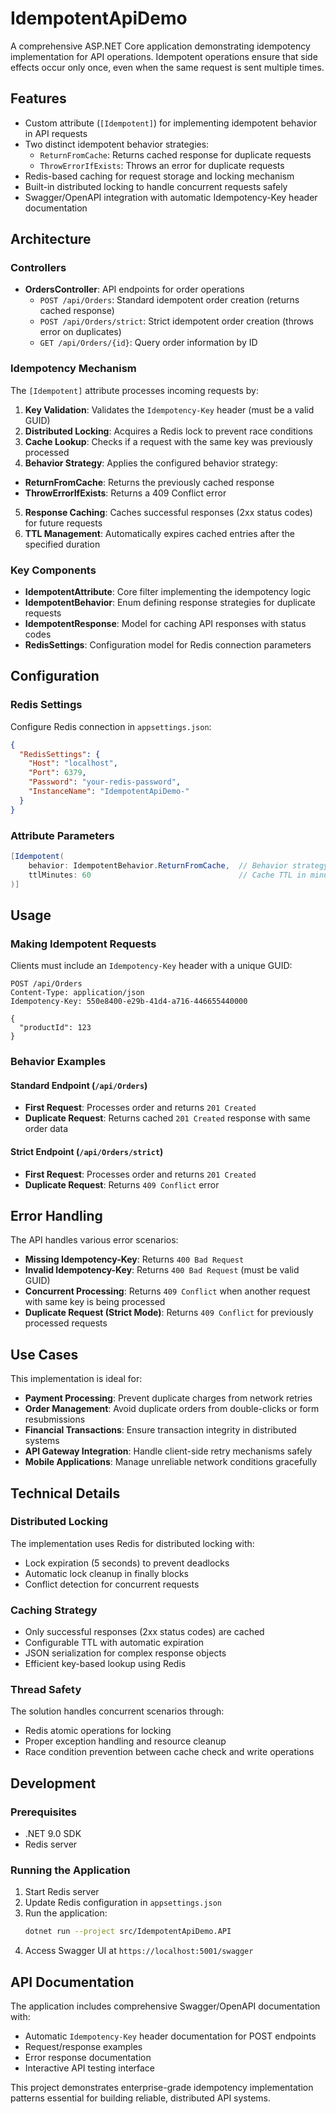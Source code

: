 # IdempotentApiDemo

A comprehensive ASP.NET Core application demonstrating idempotency implementation for API operations. Idempotent operations ensure that side effects occur only once, even when the same request is sent multiple times.

## Features

- Custom attribute (`[Idempotent]`) for implementing idempotent behavior in API requests
- Two distinct idempotent behavior strategies:
  - `ReturnFromCache`: Returns cached response for duplicate requests
  - `ThrowErrorIfExists`: Throws an error for duplicate requests
- Redis-based caching for request storage and locking mechanism
- Built-in distributed locking to handle concurrent requests safely
- Swagger/OpenAPI integration with automatic Idempotency-Key header documentation

## Architecture

### Controllers

- **OrdersController**: API endpoints for order operations
  - `POST /api/Orders`: Standard idempotent order creation (returns cached response)
  - `POST /api/Orders/strict`: Strict idempotent order creation (throws error on duplicates)
  - `GET /api/Orders/{id}`: Query order information by ID

### Idempotency Mechanism

The `[Idempotent]` attribute processes incoming requests by:

1. **Key Validation**: Validates the `Idempotency-Key` header (must be a valid GUID)
2. **Distributed Locking**: Acquires a Redis lock to prevent race conditions
3. **Cache Lookup**: Checks if a request with the same key was previously processed
4. **Behavior Strategy**: Applies the configured behavior strategy:
  - **ReturnFromCache**: Returns the previously cached response
  - **ThrowErrorIfExists**: Returns a 409 Conflict error
5. **Response Caching**: Caches successful responses (2xx status codes) for future requests
6. **TTL Management**: Automatically expires cached entries after the specified duration

### Key Components

- **IdempotentAttribute**: Core filter implementing the idempotency logic
- **IdempotentBehavior**: Enum defining response strategies for duplicate requests
- **IdempotentResponse**: Model for caching API responses with status codes
- **RedisSettings**: Configuration model for Redis connection parameters

## Configuration

### Redis Settings

Configure Redis connection in `appsettings.json`:

```json
{
  "RedisSettings": {
    "Host": "localhost",
    "Port": 6379,
    "Password": "your-redis-password",
    "InstanceName": "IdempotentApiDemo-"
  }
}
```

### Attribute Parameters

```csharp
[Idempotent(
    behavior: IdempotentBehavior.ReturnFromCache,  // Behavior strategy
    ttlMinutes: 60                                 // Cache TTL in minutes
)]
```

## Usage

### Making Idempotent Requests

Clients must include an `Idempotency-Key` header with a unique GUID:

```http
POST /api/Orders
Content-Type: application/json
Idempotency-Key: 550e8400-e29b-41d4-a716-446655440000

{
  "productId": 123
}
```

### Behavior Examples

#### Standard Endpoint (`/api/Orders`)
- **First Request**: Processes order and returns `201 Created`
- **Duplicate Request**: Returns cached `201 Created` response with same order data

#### Strict Endpoint (`/api/Orders/strict`)
- **First Request**: Processes order and returns `201 Created`
- **Duplicate Request**: Returns `409 Conflict` error

## Error Handling

The API handles various error scenarios:

- **Missing Idempotency-Key**: Returns `400 Bad Request`
- **Invalid Idempotency-Key**: Returns `400 Bad Request` (must be valid GUID)
- **Concurrent Processing**: Returns `409 Conflict` when another request with same key is being processed
- **Duplicate Request (Strict Mode)**: Returns `409 Conflict` for previously processed requests

## Use Cases

This implementation is ideal for:

- **Payment Processing**: Prevent duplicate charges from network retries
- **Order Management**: Avoid duplicate orders from double-clicks or form resubmissions
- **Financial Transactions**: Ensure transaction integrity in distributed systems
- **API Gateway Integration**: Handle client-side retry mechanisms safely
- **Mobile Applications**: Manage unreliable network conditions gracefully

## Technical Details

### Distributed Locking

The implementation uses Redis for distributed locking with:
- Lock expiration (5 seconds) to prevent deadlocks
- Automatic lock cleanup in finally blocks
- Conflict detection for concurrent requests

### Caching Strategy

- Only successful responses (2xx status codes) are cached
- Configurable TTL with automatic expiration
- JSON serialization for complex response objects
- Efficient key-based lookup using Redis

### Thread Safety

The solution handles concurrent scenarios through:
- Redis atomic operations for locking
- Proper exception handling and resource cleanup
- Race condition prevention between cache check and write operations

## Development

### Prerequisites

- .NET 9.0 SDK
- Redis server

### Running the Application

1. Start Redis server
2. Update Redis configuration in `appsettings.json`
3. Run the application:
   ```bash
   dotnet run --project src/IdempotentApiDemo.API
   ```
4. Access Swagger UI at `https://localhost:5001/swagger`

## API Documentation

The application includes comprehensive Swagger/OpenAPI documentation with:
- Automatic `Idempotency-Key` header documentation for POST endpoints
- Request/response examples
- Error response documentation
- Interactive API testing interface

This project demonstrates enterprise-grade idempotency implementation patterns essential for building reliable, distributed API systems.